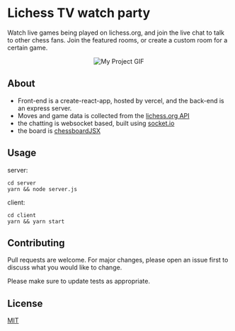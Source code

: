 # Lichess TV watch party

Watch live games being played on lichess.org, and join the live chat to talk to other chess fans. Join the featured rooms, or create a custom room for a certain game.

<p align="center"> 
  <img src="/client/public/mac.gif" alt="My Project GIF" width="auto" height="auto">
</p>

## About
- Front-end is a create-react-app, hosted by vercel, and the back-end is an express server.
- Moves and game data is collected from the <a href="https://lichess.org/api">lichess.org API</a>
- the chatting is websocket based, built using <a href="https://socket.io">socket.io</a>
- the board is <a href="https://chessboardjsx.com/">chessboardJSX</a>

## Usage

server:

```
cd server
yarn && node server.js
```

client:

```
cd client
yarn && yarn start
```

## Contributing

Pull requests are welcome. For major changes, please open an issue first to discuss what you would like to change.

Please make sure to update tests as appropriate.

## License

[MIT](https://choosealicense.com/licenses/mit/)
